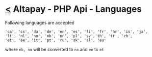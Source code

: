 [<](../index.md) Altapay - PHP Api - Languages
==============================================

Following languages are accepted

```
'ca', 'cs', 'da', 'de', 'en', 'es', 'fi', 'fr', 'hr', 'is', 'ja',
'lt', 'nl', 'no', 'nb', 'nn', 'pl', 'sv','th', 'tr', 'zh',
'et', 'ee', 'it', 'pt', 'ru', 'sk', 'sl', 'eu'
```
where ```nb, nn``` will be converted to ```no``` and ```ee``` to ```et```
